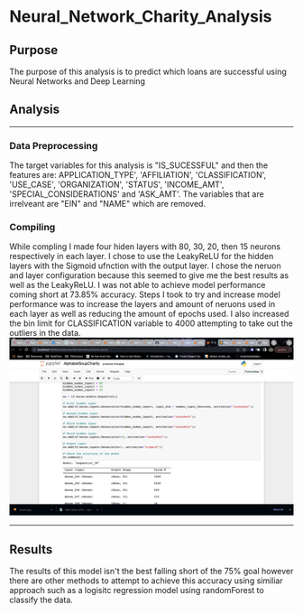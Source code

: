 # Neural_Network_Charity_Analysis

## Purpose
The purpose of this analysis is to predict which loans are successful using Neural Networks and Deep Learning

## Analysis
---
### Data Preprocessing
The target variables for this analysis is "IS_SUCESSFUL" and then the features are: APPLICATION_TYPE', 'AFFILIATION', 'CLASSIFICATION', 'USE_CASE', 'ORGANIZATION', 'STATUS', 'INCOME_AMT', 'SPECIAL_CONSIDERATIONS' and 'ASK_AMT'. The variables that are irrelveant are "EIN" and "NAME" which are removed.

### Compiling
While compling I made four hiden layers with 80, 30, 20, then 15 neurons respectively in each layer. I chose to use the LeakyReLU for the hidden layers with the Sigmoid ufnction with the output layer. I chose the neruon and layer configuration because this seemed to give me the best results as well as the LeakyReLU. I was not able to achieve model performance coming short at 73.85% accuracy. Steps I took to try and increase model performance was to increase the layers and amount of neruons used in each layer as well as reducing the amount of epochs used. I also increased the bin limit for CLASSIFICATION variable to 4000 attempting to take out the outliers in the data. 
![image](https://github.com/evanbruno617/Neural_Network_Charity_Analysis/blob/main/Resources/keras.png)

---

## Results
The results of this model isn't the best falling short of the 75% goal however there are other methods to attempt to achieve this accuracy using similiar approach such as a logisitc regression model using randomForest to classify the data. 
